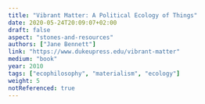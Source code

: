 ```yaml
---
title: "Vibrant Matter: A Political Ecology of Things"
date: 2020-05-24T20:09:07+02:00
draft: false
aspect: "stones-and-resources"
authors: ["Jane Bennett"]
link: "https://www.dukeupress.edu/vibrant-matter"
medium: "book"
year: 2010
tags: ["ecophilosophy", "materialism", "ecology"]
weight: 5
notReferenced: true
---
```

